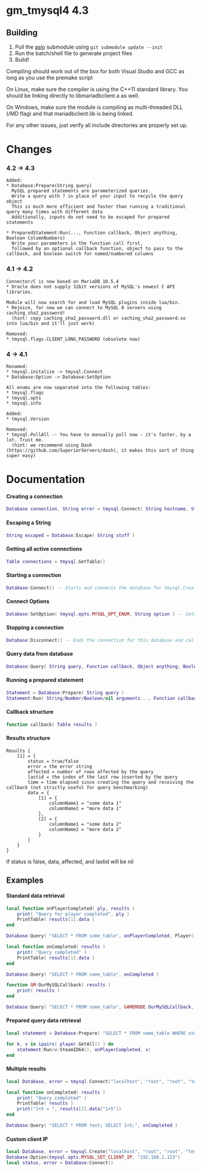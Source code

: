 # gm_tmysql4 **4.3**

## Building
1. Pull the [asio](https://github.com/chriskohlhoff/asio/) submodule using `git submodule update --init`
2. Run the batch/shell file to generate project files
3. Build!

Compiling should work out of the box for both Visual Studio and GCC as long as you use the premake script

On Linux, make sure the compiler is using the C++11 standard library. You should be linking directly to libmariadbclient.a as well.

On Windows, make sure the module is compiling as multi-threaded DLL (/MD flag) and that mariadbclient.lib is being linked.

For any other issues, just verify all include directories are properly set up.

# Changes
### 4.2 -> 4.3
```
Added:
* Database:Prepare(String query)
  MySQL prepared statements are parameterized queries.
  Write a query with ? in place of your input to recycle the query object
  This is much more efficient and faster than running a traditional query many times with different data
  Additionally, inputs do not need to be escaped for prepared statements

* PreparedStatement:Run(..., Function callback, Object anything, Boolean ColumnNumbers)
  Write your parameters in the function call first,
  followed by an optional callback function, object to pass to the callback, and boolean switch for named/numbered columns
```
### 4.1 -> 4.2
```
Connector/C is now based on MariaDB 10.5.4
* Oracle does not supply 32bit versions of MySQL's newest C API libraries.

Module will now search for and load MySQL plugins inside lua/bin.
* Rejoice, for now we can connect to MySQL 8 servers using caching_sha2_password!
  (hint: copy caching_sha2_password.dll or caching_sha2_password.so into lua/bin and it'll just work)

Removed:
* tmysql.flags.CLIENT_LONG_PASSWORD (obsolete now)
```

### 4 -> 4.1
```
Renamed:
* tmysql.initalize -> tmysql.Connect  
* Database:Option -> Database:SetOption

All enums are now separated into the following tables:  
* tmysql.flags  
* tmysql.opts  
* tmysql.info  

Added:
* tmysql.Version

Removed:
* tmysql.PollAll -- You have to manually poll now - it's faster, by a lot. Trust me.
  (hint: we recommend using Dash (https://github.com/SuperiorServers/dash), it makes this sort of thing super easy)
```

# Documentation

#### Creating a connection
``` lua
Database connection, String error = tmysql.Connect( String hostname, String username, String password, String database, Number port, String unixSocketPath, Number ClientFlags, Function ConnectCallback)
```

#### Escaping a String
``` lua
String escaped = Database:Escape( String stuff )
```
#### Getting all active connections
``` lua
Table connections = tmysql.GetTable()
```
#### Starting a connection
``` lua
Database:Connect() -- Starts and connects the database for tmysql.Create
```
#### Connect Options
``` lua
Database:SetOption( tmysql.opts.MYSQL_OPT_ENUM, String option ) -- Sets a mysql_option for the connection. Use with tmysql.Create then call Connect() after you set the options you want.
```
#### Stopping a connection
``` lua
Database:Disconnect() -- Ends the connection for this database and calls all pending callbacks immediately. Any method calls to this database, from now on, will error.
```
#### Query data from database
``` lua
Database:Query( String query, Function callback, Object anything, Boolean ColumnNumbers )
```
#### Running a prepared statement
``` lua
Statement = Database:Prepare( String query )
Statement:Run( String/Number/Boolean/nil arguments..., Function callback, Object anything, Boolean ColumnNumbers )
```
#### Callback structure
``` lua
function callback( Table results )
```
#### Results structure
```
Results {
	[1] = {
		status = true/false
		error = the error string
		affected = number of rows affected by the query
		lastid = the index of the last row inserted by the query
		time = time elapsed since creating the query and receiving the callback (not strictly useful for query benchmarking)
		data = {
			[1] = {
				columnName1 = "some data 1"
				columnName2 = "more data 1"
			},
			[2] = {
				columnName1 = "some data 2"
				columnName2 = "more data 2"
			}
		}
	}
}
```
If status is false, data, affected, and lastid will be nil

## Examples
#### Standard data retrieval
``` lua
local function onPlayerCompleted( ply, results )
	print( "Query for player completed", ply )
	PrintTable( results[1].data )
end

Database:Query( "SELECT * FROM some_table", onPlayerCompleted, Player(1) )

local function onCompleted( results )
	print( "Query completed" )
	PrintTable( results[1].data )
end

Database:Query( "SELECT * FROM some_table", onCompleted )

function GM:OurMySQLCallback( results )
	print( results )
end

Database:Query( "SELECT * FROM some_table", GAMEMODE.OurMySQLCallback, GAMEMODE ) -- Call the gamemode function
```

#### Prepared query data retrieval
``` lua
local statement = Database:Prepare( "SELECT * FROM some_table WHERE steamid = ?" )

for k, v in ipairs( player.GetAll() ) do
	statement:Run(v:SteamID64(), onPlayerCompleted, v)
end
```

#### Multiple results
``` lua
local Database, error = tmysql.Connect("localhost", "root", "root", "test", 3306, nil, tmysql.flags.CLIENT_MULTI_STATEMENTS)

local function onCompleted( results )
	print( "Query completed" )
	PrintTable( results )
	print("1+5 = ", results[2].data["1+5"])
end

Database:Query( "SELECT * FROM test; SELECT 1+5;", onCompleted )
```

#### Custom client IP
``` lua
local Database, error = tmysql.Create("localhost", "root", "root", "test", 3306, nil, tmysql.flags.CLIENT_MULTI_STATEMENTS)
Database:Option(tmysql.opts.MYSQL_SET_CLIENT_IP, "192.168.1.123")
local status, error = Database:Connect()
```
